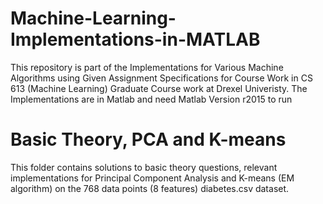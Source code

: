# Machine-Learning-Implementations-in-MATLAB

This repository is part of the Implementations for Various Machine Algorithms using Given Assignment Specifications for Course Work in CS 613 (Machine Learning) Graduate Course work at Drexel Univeristy. The Implementations are in Matlab and need Matlab Version r2015 to run

# Basic Theory, PCA and K-means
This folder contains solutions to basic theory questions, relevant implementations for Principal Component Analysis and K-means (EM algorithm) on the 768 data points (8 features) diabetes.csv dataset.
